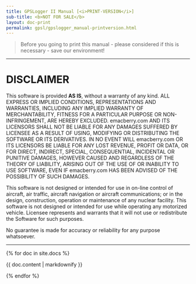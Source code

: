 ```yaml
---
title: GPSLogger II Manual [<i>PRINT-VERSION</i>]
sub-title: <b>NOT FOR SALE</b>
layout: doc-print
permalink: gpsl/gpslogger_manual-printversion.html
---
```

> Before you going to print this manual - please considered if this is necessary - save our environment!  
---

# DISCLAIMER
This software is provided **AS IS**, without a warranty of any kind. ALL EXPRESS OR IMPLIED CONDITIONS, REPRESENTATIONS
AND WARRANTIES, INCLUDING ANY IMPLIED WARRANTY OF MERCHANTABILITY, FITNESS FOR A PARTICULAR PURPOSE OR NON-INFRINGEMENT,
ARE HEREBY EXCLUDED. emacberry.com AND ITS LICENSORS SHALL NOT BE LIABLE FOR ANY DAMAGES SUFFERED BY LICENSEE AS A
RESULT OF USING, MODIFYING OR DISTRIBUTING THE SOFTWARE OR ITS DERIVATIVES. IN NO EVENT WILL emacberry.com OR ITS
LICENSORS BE LIABLE FOR ANY LOST REVENUE, PROFIT OR DATA, OR FOR DIRECT, INDIRECT, SPECIAL, CONSEQUENTIAL, INCIDENTAL OR
PUNITIVE DAMAGES, HOWEVER CAUSED AND REGARDLESS OF THE THEORY OF LIABILITY, ARISING OUT OF THE USE OF OR INABILITY TO
USE SOFTWARE, EVEN IF emacberry.com HAS BEEN ADVISED OF THE POSSIBILITY OF SUCH DAMAGES.

This software is not designed or intended for use in on-line control of aircraft, air traffic, aircraft navigation or
aircraft communications; or in the design, construction, operation or maintenance of any nuclear facility. This software
is not designed or intended for use while operating any motorized vehicle. Licensee represents and warrants that it will
not use or redistribute the Software for such purposes.

No guarantee is made for accuracy or reliability for any purpose whatsoever.

---

{% for doc in site.docs %}
<!--h2><a href="{{ doc.url }}">{{ doc.name }} - {{ doc.position }}</a></h2-->
  <!--hr/>
  collection: {{ doc.collection}}
  <br/>path: {{ doc.path}}
  <br/>rel_path: {{ doc.relative_path}}
  <br/>url: {{ doc.url}}
  <br/>date: {{ doc.date}}-->
  <p>{{ doc.content | markdownify }}</p>
{% endfor %}
